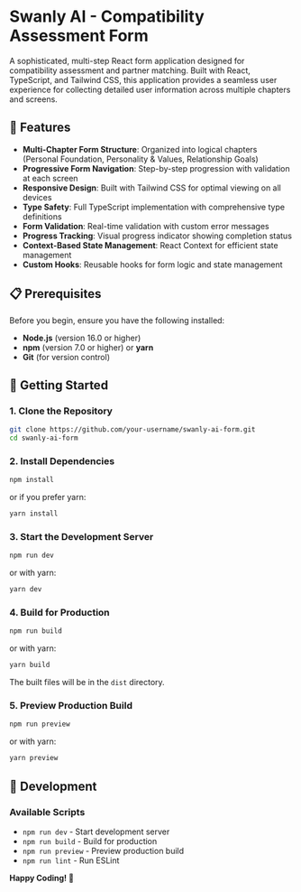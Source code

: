 # Swanly AI - Compatibility Assessment Form

A sophisticated, multi-step React form application designed for compatibility assessment and partner matching. Built with React, TypeScript, and Tailwind CSS, this application provides a seamless user experience for collecting detailed user information across multiple chapters and screens.

## 🚀 Features

- **Multi-Chapter Form Structure**: Organized into logical chapters (Personal Foundation, Personality & Values, Relationship Goals)
- **Progressive Form Navigation**: Step-by-step progression with validation at each screen
- **Responsive Design**: Built with Tailwind CSS for optimal viewing on all devices
- **Type Safety**: Full TypeScript implementation with comprehensive type definitions
- **Form Validation**: Real-time validation with custom error messages
- **Progress Tracking**: Visual progress indicator showing completion status
- **Context-Based State Management**: React Context for efficient state management
- **Custom Hooks**: Reusable hooks for form logic and state management

## 📋 Prerequisites

Before you begin, ensure you have the following installed:

- **Node.js** (version 16.0 or higher)
- **npm** (version 7.0 or higher) or **yarn**
- **Git** (for version control)

## 🚀 Getting Started

### 1. Clone the Repository

```bash
git clone https://github.com/your-username/swanly-ai-form.git
cd swanly-ai-form
```

### 2. Install Dependencies

```bash
npm install
```

or if you prefer yarn:

```bash
yarn install
```

### 3. Start the Development Server

```bash
npm run dev
```

or with yarn:

```bash
yarn dev
```

### 4. Build for Production

```bash
npm run build
```

or with yarn:

```bash
yarn build
```

The built files will be in the `dist` directory.

### 5. Preview Production Build

```bash
npm run preview
```

or with yarn:

```bash
yarn preview
```

## 🧪 Development

### Available Scripts

- `npm run dev` - Start development server
- `npm run build` - Build for production
- `npm run preview` - Preview production build
- `npm run lint` - Run ESLint

**Happy Coding! 🎉**
